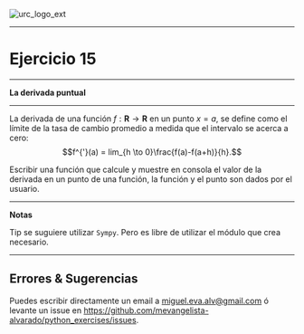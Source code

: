 ![urc_logo_ext](https://github.com/URC-MAC/.github/assets/28746720/1d2b04df-5870-457b-82ab-4eb97ec99e17)
_____

# Ejercicio 15
_____

__La derivada puntual__  

_____

La derivada de una función $f:\mathbf{R} \to \mathbf{R}$ en un punto $x = a$, se define como el límite de la tasa de cambio promedio a medida que el intervalo se acerca a cero:
$$f^{'}(a) = lim_{h \to 0}\frac{f(a)-f(a+h)}{h}.$$

Escribir una función que calcule y muestre en consola el valor de la derivada en un punto de una función, la función y el punto son dados por el usuario.

____

**Notas**  

Tip se suguiere utilizar `Sympy`. Pero es libre de utilizar el módulo que crea necesario.

_____

## Errores & Sugerencias

Puedes escribir directamente un email a [miguel.eva.alv@gmail.com](mailto:miguel.eva.alv@gmail.com) ó levante un issue en https://github.com/mevangelista-alvarado/python_exercises/issues.
